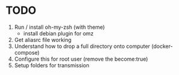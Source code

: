 # TODO

1. Run / install oh-my-zsh (with theme)
   - install debian plugin for omz
2. Get aliasrc file working
3. Understand how to drop a full directory onto computer (docker-compose)
4. Configure this for root user (remove the become:true)
5. Setup folders for transmission
